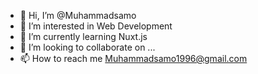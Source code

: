 - 👋 Hi, I’m @Muhammadsamo
- 👀 I’m interested in Web Development
- 🌱 I’m currently learning Nuxt.js
- 💞️ I’m looking to collaborate on ...
- 📫 How to reach me Muhammadsamo1996@gmail.com

<!---
Muhammadsamo/Muhammadsamo is a ✨ special ✨ repository because its `README.md` (this file) appears on your GitHub profile.
You can click the Preview link to take a look at your changes.
--->
